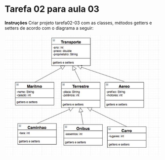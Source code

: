 # Tarefa 02 para aula 03

**Instruções**
Criar projeto tarefa02-03 com as classes, métodos getters e setters de acordo com o diagrama a seguir:

![](../images/diagrama02.jpg)